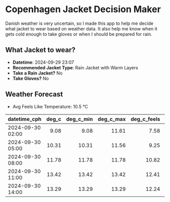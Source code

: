 
# Copenhagen Jacket Decision Maker

Danish weather is very uncertain, so I made this app to help me decide what jacket to wear based on weather data. 
It also help me know when it gets cold enough to take gloves or when I should be prepared for rain.

## What Jacket to wear?

- **Datetime**: 2024-09-29 23:07
- **Recommended Jacket Type**: Rain Jacket with Warm Layers
- **Take a Rain Jacket?** No
- **Take Gloves?** No

## Weather Forecast
- Avg Feels Like Temperature: 10.5 °C

| datetime_cph     |   deg_c |   deg_c_min |   deg_c_max |   deg_c_feels | weather   | wind   | rain   |
|:-----------------|--------:|------------:|------------:|--------------:|:----------|:-------|:-------|
| 2024-09-30 02:00 |    9.08 |        9.08 |       11.61 |          7.58 | Clouds    | Low    | None   |
| 2024-09-30 05:00 |   10.31 |       10.31 |       11.56 |          9.25 | Clouds    | Low    | None   |
| 2024-09-30 08:00 |   11.78 |       11.78 |       11.78 |         10.82 | Clouds    | Medium | None   |
| 2024-09-30 11:00 |   13.42 |       13.42 |       13.42 |         12.41 | Clouds    | Medium | None   |
| 2024-09-30 14:00 |   13.29 |       13.29 |       13.29 |         12.24 | Clouds    | High   | None   |
        